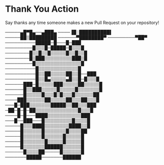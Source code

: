 Thank You Action
===============================================================================
Say thanks any time someone makes a new Pull Request on your repository!


─────▄█▀█▄──▄███▄
────▐█░██████████▌
─────██▒█████████
──────▀████████▀
─────────▀██▀
──────────█████─█───█─███
─────────█▒▒▒█─█████─█▒▒▒█
────────█▒▒█▒▒█▒▒▒▒▒█▒▒█▒▒█
────────█▒███▒▒▒▒▒▒▒▒▒███▒█
─────────█▒▒▒▒▒▒▒▒▒▒▒▒▒▒▒█
──────────█▒▒▒▒▒▒▒▒▒▒▒▒▒█
──────────█▒▒██▒▒▒▒▒██▒▒█──███
──────────█▒▒█▄▒▒▒▒▒▄█▒▒█─█▒▒▒█
──────███─█▒▒▒▒▒███▒▒▒▒▒██▒▒▒▒▒█
──────█▒▒███▒▒▒▒▒█▒▒▒▒▒█▒▒▒▒▒▒▒█
──────█▒▒▒▒▒█▒▒▒█▒█▒▒▒█▒▒▒▒▒▒██
────███▒▒▒▒▒▒██▒▒▒▒▒██▒▒▒██▒▒▒█
───█─███▒▒▒▒▒▒▒█████▒▒██▒▒▒███
─██─█─█─██▒▒▒▒▒▒▒▒▒▒▒▒▒▒█▒▒▒█
────█─█───████▒▒▒▒▒▒▒▒▒▒▒███
───█──███───█▒▒▒▒▒▒▒▒▒█▒▒▒▒█
─────█▒▒▒████▒▒▒▒▒▒▒▒████▒▒█
─────█▒▒▒▒▒▒█▒▒▒▒▒▒▒█▒▒▒▒██
─────█▒▒▒▒▒▒█▒▒▒▒▒▒█▒▒▒▒▒█
─────█▒▒▒▒▒▒▒█▒▒▒▒▒█▒▒▒▒▒█
─────█▒▒▒▒▒▒▒██████▒▒▒▒▒▒█
──────█▒▒▒▒██─────█▒▒▒▒▒▒█
───────█████───────██████
